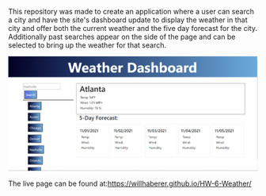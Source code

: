 This repository was made to create an application where a user can search a city and have the site's dashboard update to display the weather in that city and offer both the current weather and the five day forecast for the city. Additionally past searches appear on the side of the page and can be selected to bring up the weather for that search.

<img src=./assets/screenshot.png>

The live page can be found at:https://willhaberer.github.io/HW-6-Weather/

